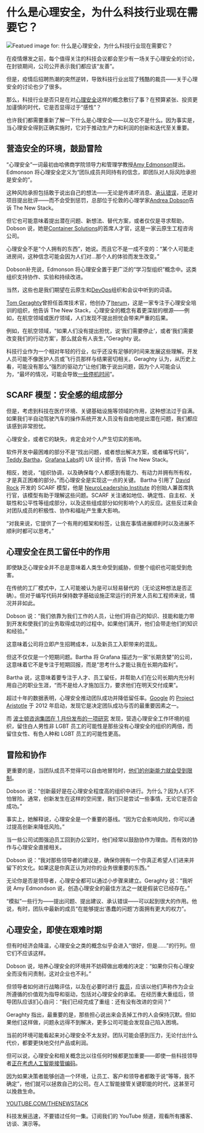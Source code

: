 # 什么是心理安全，为什么科技行业现在需要它？
![Featued image for: 什么是心理安全，为什么科技行业现在需要它？](https://cdn.thenewstack.io/media/2024/08/04014920-whats-psychological-safety-and-why-does-tech-need-it-now-2-1024x576.jpg)

在疫情爆发之前，每个值得关注的科技会议都会至少有一场关于心理安全的讨论，在封锁期间，公司公开表示我们都应该“友善”。

但是，疫情后招聘热潮的突然逆转，导致科技行业出现了残酷的裁员——关于心理安全的讨论也少了很多。

那么，科技行业是否只是在对[心理安全](https://thenewstack.io/5-ways-to-build-psychological-safety-at-fast-moving-startups/)这样的概念敷衍了事？在预算紧张、投资更加谨慎的时代，它是否显得过于“感性”？

也许我们都需要重新了解一下什么是心理安全——以及它不是什么。因为事实是，当心理安全得到正确实施时，它对于推动生产力和利润的创新和迭代至关重要。

## 营造安全的环境，鼓励冒险
“心理安全”一词最初由哈佛商学院领导力和管理学教授[Amy Edmonson](https://www.linkedin.com/in/amycedmondson/)提出。Edmonson 将心理安全定义为“团队成员共同持有的信念，即团队对人际风险承担是安全的”。

这种风险承担包括敢于说出自己的想法——无论是传递坏消息、[承认错误](https://thenewstack.io/how-we-manage-incident-response-at-honeycomb/)，还是对项目提出批评——而不会受到惩罚，总部位于伦敦的心理学家[Andrea Dobson](https://x.com/andrea_kock)告诉 The New Stack。

但它也可能意味着提出潜在问题、新想法、替代方案，或者仅仅是寻求帮助，Dobson 说，她是[Container Solutions](https://www.container-solutions.com/)的首席人才官，这是一家云原生工程咨询公司。

心理安全不是“个人拥有的东西”，她说。而且它不是一成不变的：“某个人可能走进房间，这种信念可能会因为人们对…那个人的体验而发生改变。”

Dobson补充说，Edmonson 将心理安全置于更广泛的“学习型组织”概念中。这类组织支持协作、实验和持续改进。

当然，这些也是我们期望在云原生和[DevOps](https://thenewstack.io/devops/)组织和会议中听到的词语。

[Tom Geraghty](https://www.linkedin.com/in/geraghtytom/)曾担任首席技术官，他创办了[Iterum](https://psychsafety.co.uk/)，这是一家专注于心理安全培训的组织，他告诉 The New Stack，心理安全的概念有着更深层的根源——例如，在航空领域或医疗领域，人们发现不提出担忧会带来严重的后果。

例如，在航空领域，“如果人们没有提出担忧，说‘我们需要停止’，或者‘我们需要改变我们的行动方案’，那么就会有人丧生，”Geraghty 说。

科技行业作为一个相对年轻的行业，似乎还没有足够的时间来发展这些理解。开发人员可能不像医护人员或飞行员那样与结果密切相关。Geraghty 认为，从历史上看，可能没有那么“强烈的驱动力”让他们敢于说出问题，因为个人可能会认为，“最坏的情况，可能会导致[一些停机时间](https://thenewstack.io/7-urgent-lessons-from-the-crowdstrike-disaster/)”。

## SCARF 模型：安全感的组成部分
但是，考虑到科技在医疗环境、关键基础设施等领域的作用，这种想法过于自满。如果我们半自动驾驶汽车的操作系统开发人员没有自由地提出潜在问题，我们都应该感到非常担忧。

心理安全，或者它的缺失，肯定会对个人产生切实的影响。

软件开发中最困难的部分不是“找出问题，或者想出解决方案，或者编写代码”，[Teddy Bartha](https://www.linkedin.com/in/teddybartha/)，[Grafana Labs](https://grafana.com/)的 UX 设计师，告诉 The New Stack。

相反，她说，“组织协调，以及确保每个人都感到有能力、有动力并拥有所有权，才是真正困难的部分。”而心理安全是实现这一点的关键。
Bartha 引用了 [David Rock](https://www.linkedin.com/in/dr-david-rock/) 开发的 SCARF 模型，他是 [NeuroLeadership Institute](https://neuroleadership.com/scalable-learning-solutions/grow) 的创始人兼首席执行官，该模型有助于理解这些问题。SCARF 关注诸如地位、确定性、自主权、关联性和公平性等组成部分，以及这些组成部分如何影响个人的反应。这些反过来会对团队成员的积极性、协作和福祉产生重大影响。

“对我来说，它提供了一个有用的框架和标签，让我在事情进展顺利时以及进展不顺利时都可以思考。”

## 心理安全在员工留任中的作用
即使缺乏心理安全并不总是意味着人类生命受到威胁，但整个组织也可能受到危害。

在传统的工厂模式中，工人可能被认为是可以轻易替代的（无论这种想法是否正确）。但对于编写代码并保持数字基础设施正常运行的开发人员和工程师来说，情况并非如此。

Dobson 说：“我们依靠为我们工作的人员，让他们将自己的知识、技能和能力带到开发和使我们的业务取得成功的过程中。如果他们离开，他们会带走他们的知识和经验。”

这意味着公司将立即产生招聘成本，以及新员工入职带来的混乱。

但这不仅仅是一个短期问题。Bartha 将 Grafana 描述为一家“长期贪婪”的公司，这意味着它不是专注于短期回报，而是“思考什么才能让我在长期内盈利”。

Bartha 说，这意味着要专注于人才、员工留任，并帮助人们在公司长期内充分利用自己的职业生涯，“而不是给人才施加压力，要求他们在明天交付成果”。

超过十年的数据表明，心理安全推动团队成功并降低留任率。[Google](https://cloud.google.com/?utm_content=inline+mention) 的 [Project Aristotle](https://www.nytimes.com/2016/02/28/magazine/what-google-learned-from-its-quest-to-build-the-perfect-team.html) 于 2012 年启动，发现它是决定团队成功与否的最重要因素之一。

而 [波士顿咨询集团在 1 月份发布的一项研究](https://www.bcg.com/publications/2024/psychological-safety-levels-playing-field-for-employees) 发现，营造心理安全工作环境的组织，留住白人男性非 LGBT 员工的可能性是那些没有心理安全的组织的两倍，而留住女性、有色人种和 LGBT 员工的可能性更高。

## 冒险和协作
更重要的是，当团队成员不觉得可以自由地冒险时，[他们的创新能力就会受到限制](https://thenewstack.io/breaking-down-the-barriers-to-operational-innovation/)。

Dobson 说：“创新最好是在心理安全程度高的组织中进行。为什么？因为人们不怕冒险。通常，创新发生在这样的空间里，我们只是尝试一些事情，无论它是否会成功。”

事实上，她解释说，心理安全是一个重要的基线。“因为它会影响风险，你可以通过提高创新来降低风险。”

当一些公司试图强迫员工回到办公室时，他们经常以鼓励协作为理由。而有效的协作与心理安全直接相关。

Dobson 说：“我对那些领导者的建议是，确保你拥有一个你真正希望人们进来并留下的文化。如果这是你真正认为对你的业务很重要的东西。”

无论你是否是领导者，心理安全都可以通过小步骤来建立。Geraghty 说：“我听说 Amy Edmondson 说，创造心理安全的最佳方法之一就是假装它已经存在。”

“模拟”一些行为——提出问题、提出建议、承认错误——可以起到很大的作用。他说，有时，团队中最新的成员“在能够提出‘愚蠢的问题’方面拥有更大的权力”。

## 心理安全，即使在艰难时期
但有时经济会降温，心理安全之类的概念似乎会进入“很好，但是……”的行列。但它们不应该这样。

Dobson 说，培养心理安全的环境并不妨碍做出艰难的决定：“如果你只有心理安全而没有问责制，这对企业也不利。”

但领导者如何进行战略评估，以及在必要时进行 [裁员](https://thenewstack.io/how-tech-industry-layoffs-are-impacting-developers/)，应该以他们声称作为企业所遵循的价值观为指导和驱动，包括对心理安全的承诺。
在经历重大重组后，领导团队应该扪心自问：“我们已经完成了重组：还有没有改进的空间？”

Geraghty 指出，最重要的是，那些担心说出来会丢掉工作的人会保持沉默。但如果他们这样做，问题永远得不到解决，更多公司可能会发现自己陷入困境。

当前的环境可能看起来对心理安全不太友好。团队可能会感到压力，无论付出什么代价，都要更快地交付产品或利润。

但可以说，心理安全和相关概念比以往任何时候都更加重要——即使一些科技领导者[正在考虑人工智能接管编码](https://thenewstack.io/2024-forecast-what-can-developers-expect-in-the-new-year/)。

因为如果决策者能够创造一个环境，让员工、客户和领导者都敢于说“等等，我不确定”，他们就可以拯救自己的公司。在人工智能接管关键职能的时代，这甚至可以挽救生命。

[YOUTUBE.COM/THENEWSTACK](https://youtube.com/thenewstack?sub_confirmation=1)

科技发展迅速，不要错过任何一集。订阅我们的 YouTube 频道，观看所有播客、访谈、演示等。